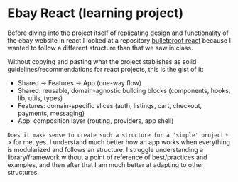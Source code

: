 # Ebay React (learning project)

Before diving into the project itself of replicating design and functionality of the ebay website in react I looked at a repository [bulletproof react](https://github.com/alan2207/bulletproof-react) because I wanted to follow a different structure than that we saw in class.

Without copying and pasting what the project stablishes as solid guidelines/recommendations for react projects, this is the gist of it:

- Shared → Features → App (one-way flow)
- Shared: reusable, domain-agnostic building blocks (components, hooks, lib, utils, types)
- Features: domain-specific slices (auth, listings, cart, checkout, payments, messaging)
- App: composition layer (routing, providers, app shell)

`Does it make sense to create such a structure for a 'simple' project` -> for me, yes. I understand much better how an app works when everything is modularized and follows an structure. I struggle understanding a library/framework without a point of reference of best/practices and examples, and then after that I am much better at adapting to other structures.
